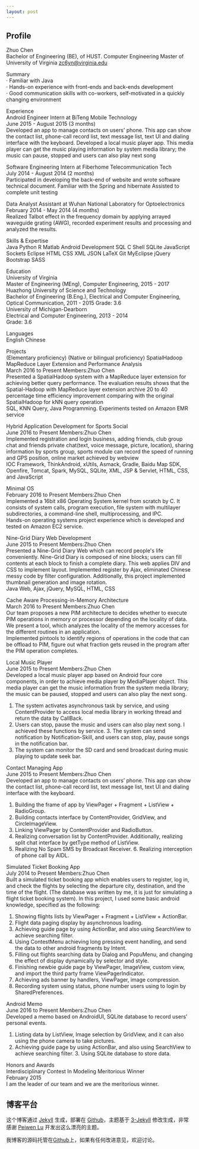 ```yaml
---
layout: post
---
```


## Profile

Zhuo Chen </br>
Bachelor of Engineering (BE), of HUST. Computer Engineering Master of University of Virginia
zc6yn@virginia.edu

Summary </br>
· Familiar with Java</br>
· Hands-on experience with front-ends and back-ends development</br>
· Good communication skills with co-workers, self-motivated in a quickly changing environment

Experience</br>
Android Engineer Intern at BiTeng Mobile Technology</br>
June 2015 - August 2015 (3 months)</br>
Developed an app to manage contacts on users' phone. This app can show the contact list, phone-call record
list, text message list, text UI and dialing interface with the keyboard.
Developed a local music player app. This media player can get the music playing information by system
media library; the music can pause, stopped and users can also play next song

Software Engineering Intern at Fiberhome Telecommunication Tech</br>
July 2014 - August 2014 (2 months)</br>
Participated in developing the back-end of website and wrote software technical document. Familiar with the
Spring and hibernate
Assisted to complete unit testing

Data Analyst Assistant at Wuhan National Laboratory for Optoelectronics</br>
February 2014 - May 2014 (4 months)</br>
Realized Talbot effect in the frequency domain by applying arrayed waveguide grating (AWG), recorded
experiment results and processing and analyzed the results.

Skills & Expertise</br>
Java Python R Matlab Android Development SQL C Shell SQLite JavaScript Sockets Eclipse HTML CSS XML JSON LaTeX Git MyEclipse jQuery Bootstrap SASS

Education</br>
University of Virginia</br>
Master of Engineering (MEng), Computer Engineering, 2015 - 2017</br>
Huazhong University of Science and Technology</br>
Bachelor of Engineering (B.Eng.), Electrical and Computer Engineering, Optical Communication, 2011 - 2015 Grade: 3.6</br>
University of Michigan-Dearborn</br>
Electrical and Computer Engineering, 2013 - 2014</br>
 Grade: 3.6

Languages</br>
English Chinese

Projects</br>
(Elementary proficiency) (Native or bilingual proficiency)
  SpatialHadoop MapReduce Layer Extension and Performance Analysis</br>
March 2016 to Present Members:Zhuo Chen</br>
Presented a SpatialHadoop system with a MapReduce layer extension for achieving better query performance. The evaluation results shows that the Spatial-Hadoop with MapReduce layer extension archive 20 to 40 percentage time efficiency improvement comparing with the original SpatialHadoop for kNN query operation</br>
SQL, KNN Query, Java Programming. Experiments tested on Amazon EMR service

Hybrid Application Development for Sports Social</br>
June 2016 to Present Members:Zhuo Chen</br>
Implemented registration and login business, adding friends, club group chat and friends private chat(text, voice message, picture, location), sharing information by sports group, sports module can record the speed of running and GPS position, online market achieved by webview</br>
IOC Framework, ThinkAndroid, xUtils, Asmack, Gradle, Baidu Map SDK, Openfire, Tomcat, Spark, MySQL, SQLite, XML, JSP \& Servlet, HTML, CSS, and JavaScript

Minimal OS</br>
February 2016 to Present Members:Zhuo Chen</br>
Implemented a 16bit x86 Operating System kernel from scratch by C. It consists of system calls, program execution, file system with multilayer subdirectories, a command-line shell, multiprocessing, and IPC.</br>
Hands-on operating systems project experience which is developed and tested on Amazon EC2 service.

Nine-Grid Diary Web Development</br>
June 2015 to Present Members:Zhuo Chen</br>
Presented a Nine-Grid Diary Web which can record people's life conveniently. Nine-Grid Diary is composed of nine blocks; users can fill contents at each block to finish a complete diary. This web applies DIV
and CSS to implement layout. Implemented register by Ajax, eliminated Chinese messy code by filter configuration. Additionally, this project implemented thumbnail generation and image rotation.</br>
Java Web, Ajax, jQuery, MySQL, HTML, CSS

Cache Aware Processing-in-Memory Architecture</br>
March 2016 to Present Members:Zhuo Chen</br>
Our team proposes a new PIM architecture to decides whether to execute PIM operations in memory or processor depending on the locality of data. We present a tool, which analyzes the locality of the memory accesses for the different routines in an application.</br>
Implemented pintools to identify regions of operations in the code that can be offload to PIM, figure out what fraction gets reused in the program after the PIM operation completes.

Local Music Player</br>
June 2015 to Present Members:Zhuo Chen</br>
Developed a local music player app based on Android four core components, in order to achieve media player by MediaPlayer object. This media player can get the music information from the system media library; the music can be paused, stopped and users can also play the next song.</br>
1. The system activates asynchronous task by service, and using ContentProvider to access local media library in working thread and return the data by CallBack.</br>
2. Users can stop, pause the music and users can also play next song. I achieved these functions by service. 3. The system can send notification by Notification-Skill, and users can stop, play, pause songs in the
notification bar.</br>
4. The system can monitor the SD card and send broadcast during music playing to update seek bar.

Contact Managing App</br>
June 2015 to Present Members:Zhuo Chen</br>
Developed an app to manage contacts on users’ phone. This app can show the contact list, phone-call record list, text message list, text UI and dialing interface with the keyboard.</br>
1. Building the frame of app by ViewPager + Fragment + ListView + RadioGroup.</br>
2. Building contacts interface by ContentProvider, GridView, and CircleImageView.</br>
3. Linking ViewPager by ContentProvider and RadioButton.</br>
4. Realizing conversation list by ContentProvider. Additionally, realizing split chat interface by getType
method of ListView.</br>
5. Realizing No Spam SMS by Broadcast Receiver. 6. Realizing interception of phone call by AIDL.

Simulated Ticket Booking App</br>
July 2014 to Present Members:Zhuo Chen</br>
Built a simulated ticket booking app which enables users to register, log in, and check the flights by selecting the departure city, destination, and the time of the flight. (The database was written by me, it is just for simulating a flight ticket booking system). In this project, I used some basic android knowledge, specified as the following:</br>
1. Showing flights lists by ViewPager + Fragment + ListView + ActionBar.</br>
2. Flight data paging display by asynchronous loading.</br>
3. Achieving guide page by using ActionBar, and also using SearchView to achieve searching filter.</br>
4. Using ContestMenu achieving long pressing event handling, and send the data to other android fragments
by Intent.</br>
5. Filling out flights searching data by Dialog and PopuMenu, and changing the effect of display dynamically
by selector and style.</br>
6. Finishing newbie guide page by ViewPager, ImageView, custom view, and import the third party frame
ViewPagerIndicator.</br>
7. Achieving ads banner by handlers, ViewPager, image compression.</br>
8. Recording system using status, phone number users using to login by SharedPreferences.</br>

Android Memo</br>
June 2016 to Present Members:Zhuo Chen</br>
Developed a memo based on AndroidUI, SQLite database to record users’ personal events.</br>
1. Listing data by ListView, Image selection by GridView, and it can also using the phone camera to take
pictures.</br>
2. Achieving guide page by using ActionBar, and also using SearchView to achieve searching filter. 3. Using SQLite database to store data.</br>

Honors and Awards</br>
Interdisciplinary Contest In Modeling Meritorious Winner</br>
February 2015</br>
I am the leader of our team and we are the meritorious winner.


## 博客平台

这个博客通过 [Jekyll](http://jekyllrb.com/) 生成，部署在 [Github](https://pages.github.com)，主题基于 [3-Jekyll](https://github.com/P233/3-Jekyll) 修改生成，非常感谢 [Peiwen Lu](https://github.com/P233) 开发出这么漂亮的主题。

我博客的源码托管在[Github](https://github.com/zhuochenhust/zhuochenhust.github.io)上，如果有任何改进意见，欢迎讨论。
